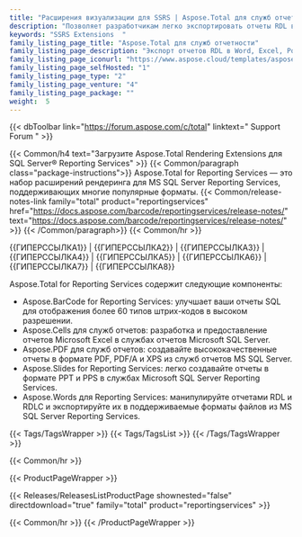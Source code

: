```yaml
---
title: "Расширения визуализации для SSRS | Aspose.Total для служб отчетов"
description: "Позволяет разработчикам легко экспортировать отчеты RDL в форматы документов Word, Excel, PowerPoint и PDF. Вы также можете улучшить рабочий процесс, добавив штрих-коды в экспортируемые документы."
keywords: "SSRS Extensions  "
family_listing_page_title: "Aspose.Total для служб отчетности"
family_listing_page_description: "Экспорт отчетов RDL в Word, Excel, PowerPoint и другие форматы из служб отчетов SQL Server."
family_listing_page_iconurl: "https://www.aspose.cloud/templates/aspose/App_Themes/V3/images/total/272x272/aspose_total-for-reporting-services-min.png"
family_listing_page_selfHosted: "1"
family_listing_page_type: "2"
family_listing_page_venture: "4"
family_listing_page_package: ""
weight:  5
---
```


{{< dbToolbar link="https://forum.aspose.com/c/total" linktext=" Support Forum " >}}

{{< Common/h4 text="Загрузите Aspose.Total Rendering Extensions для SQL Server® Reporting Services"  >}}
{{< Common/paragraph class="package-instructions">}}
Aspose.Total for Reporting Services — это набор расширений рендеринга для MS SQL Server Reporting Services, поддерживающих многие популярные форматы.
{{< Common/release-notes-link family="total" product="reportingservices" href="https://docs.aspose.com/barcode/reportingservices/release-notes/" text="https://docs.aspose.com/barcode/reportingservices/release-notes/"  >}}
{{< /Common/paragraph>}}
{{< Common/hr >}}

{{ГИПЕРССЫЛКА1}} | {{ГИПЕРССЫЛКА2}} | {{ГИПЕРССЫЛКА3}} | {{ГИПЕРССЫЛКА4}} | {{ГИПЕРССЫЛКА5}} | {{ГИПЕРССЫЛКА6}} | {{ГИПЕРССЫЛКА7}} | {{ГИПЕРССЫЛКА8}}

Aspose.Total for Reporting Services содержит следующие компоненты:

* Aspose.BarCode for Reporting Services: улучшает ваши отчеты SQL для отображения более 60 типов штрих-кодов в высоком разрешении.
* Aspose.Cells для служб отчетов: разработка и предоставление отчетов Microsoft Excel в службах отчетов Microsoft SQL Server.
* Aspose.PDF для служб отчетов: создавайте высококачественные отчеты в формате PDF, PDF/A и XPS из служб отчетов MS SQL Server.
* Aspose.Slides for Reporting Services: легко создавайте отчеты в формате PPT и PPS в службах Microsoft SQL Server Reporting Services.
* Aspose.Words для Reporting Services: манипулируйте отчетами RDL и RDLC и экспортируйте их в поддерживаемые форматы файлов из MS SQL Server Reporting Services.

{{< Tags/TagsWrapper >}}
{{< Tags/TagsList >}}
{{< /Tags/TagsWrapper >}}

{{< Common/hr >}}

{{< ProductPageWrapper >}}

<!-- ReleasesListProductPage-->

{{< Releases/ReleasesListProductPage shownested="false"  directdownload="true" family="total" product="reportingservices" >}}

<!-- /ReleasesListProductPage-->

{{< Common/hr >}}
{{< /ProductPageWrapper >}}

